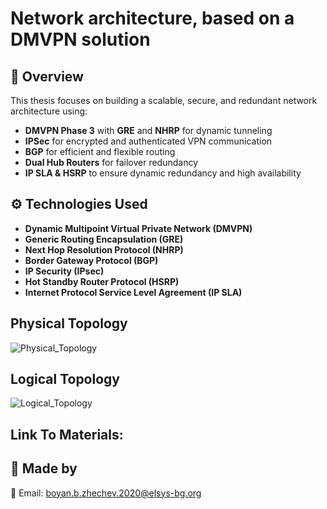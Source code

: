 # Network architecture, based on a DMVPN solution


## 📌 Overview  
This thesis focuses on building a scalable, secure, and redundant network architecture using:  
- **DMVPN Phase 3** with **GRE** and **NHRP** for dynamic tunneling  
- **IPSec** for encrypted and authenticated VPN communication  
- **BGP** for efficient and flexible routing  
- **Dual Hub Routers** for failover redundancy  
- **IP SLA & HSRP** to ensure dynamic redundancy and high availability  


## ⚙️ Technologies Used  
- **Dynamic Multipoint Virtual Private Network (DMVPN)**
- **Generic Routing Encapsulation (GRE)**
- **Next Hop Resolution Protocol (NHRP)**
- **Border Gateway Protocol (BGP)**
- **IP Security (IPsec)**
- **Hot Standby Router Protocol (HSRP)**
- **Internet Protocol Service Level Agreement (IP SLA)**  



## Physical Topology
![Physical_Topology](https://github.com/user-attachments/assets/b1b15899-2195-405c-9ce6-ee3f56054edb)



## Logical Topology
![Logical_Topology](https://github.com/user-attachments/assets/2fae7652-ccf4-44cf-9b13-4278dd53f174)



## Link To Materials:
[](https://drive.google.com/drive/folders/1xW6NqwqRSWoD4p3sTW3Hmx_AiyVR3kQD)


## 📢 Made by
📧 Email: boyan.b.zhechev.2020@elsys-bg.org


